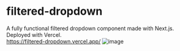 # filtered-dropdown
A fully functional filtered dropdown component made with Next.js. Deployed with Vercel.<br>
https://filtered-dropdown.vercel.app/
![image](https://user-images.githubusercontent.com/38377327/153979871-f79f7468-08d0-4f40-9de4-ac7e22f17dbb.png)
